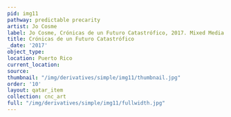 ```yaml
---
pid: img11
pathway: predictable precarity
artist: Jo Cosme
label: Jo Cosme, Crónicas de un Futuro Catastrófico, 2017. Mixed Media. Puerto Rico.
title: Crónicas de un Futuro Catastrófico
_date: '2017'
object_type: 
location: Puerto Rico
current_location: 
source: 
thumbnail: "/img/derivatives/simple/img11/thumbnail.jpg"
order: '10'
layout: qatar_item
collection: cnc_art
full: "/img/derivatives/simple/img11/fullwidth.jpg"
---
```

